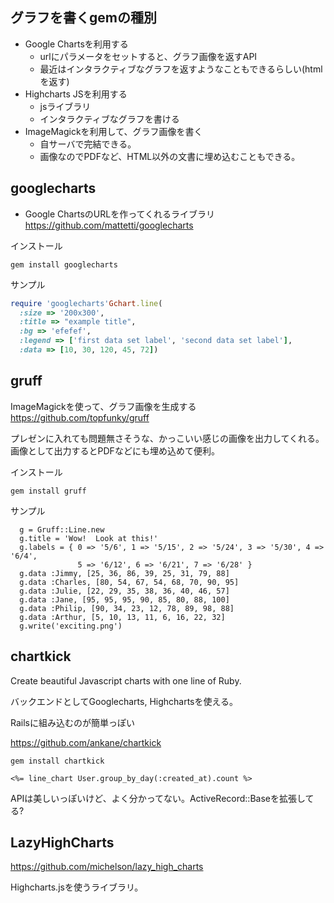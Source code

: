 ## グラフを書くgemの種別
* Google Chartsを利用する
   * urlにパラメータをセットすると、グラフ画像を返すAPI
   * 最近はインタラクティブなグラフを返すようなこともできるらしい(htmlを返す)
* Highcharts JSを利用する
   * jsライブラリ
   * インタラクティブなグラフを書ける
* ImageMagickを利用して、グラフ画像を書く
   * 自サーバで完結できる。
   * 画像なのでPDFなど、HTML以外の文書に埋め込むこともできる。


## googlecharts

* Google ChartsのURLを作ってくれるライブラリ 
https://github.com/mattetti/googlecharts
 

インストール  

```
gem install googlecharts
```

サンプル
```googlecharts.rb
require 'googlecharts'Gchart.line(
  :size => '200x300',
  :title => "example title",
  :bg => 'efefef',
  :legend => ['first data set label', 'second data set label'],
  :data => [10, 30, 120, 45, 72])
```


## gruff

ImageMagickを使って、グラフ画像を生成する
https://github.com/topfunky/gruff

プレゼンに入れても問題無さそうな、かっこいい感じの画像を出力してくれる。
画像として出力するとPDFなどにも埋め込めて便利。

インストール
```
gem install gruff
```

サンプル
```
  g = Gruff::Line.new
  g.title = 'Wow!  Look at this!'
  g.labels = { 0 => '5/6', 1 => '5/15', 2 => '5/24', 3 => '5/30', 4 => '6/4',
               5 => '6/12', 6 => '6/21', 7 => '6/28' }
  g.data :Jimmy, [25, 36, 86, 39, 25, 31, 79, 88]
  g.data :Charles, [80, 54, 67, 54, 68, 70, 90, 95]
  g.data :Julie, [22, 29, 35, 38, 36, 40, 46, 57]
  g.data :Jane, [95, 95, 95, 90, 85, 80, 88, 100]
  g.data :Philip, [90, 34, 23, 12, 78, 89, 98, 88]
  g.data :Arthur, [5, 10, 13, 11, 6, 16, 22, 32]
  g.write('exciting.png')
```


## chartkick

Create beautiful Javascript charts with one line of Ruby. 


バックエンドとしてGooglecharts, Highchartsを使える。


Railsに組み込むのが簡単っぽい


https://github.com/ankane/chartkick

```
gem install chartkick
```


```
<%= line_chart User.group_by_day(:created_at).count %>
```


APIは美しいっぽいけど、よく分かってない。ActiveRecord::Baseを拡張してる?




## LazyHighCharts


https://github.com/michelson/lazy_high_charts

Highcharts.jsを使うライブラリ。



